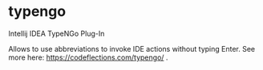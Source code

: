# typengo
Intellij IDEA TypeNGo Plug-In

Allows to use abbreviations to invoke IDE actions without
typing Enter.
See more here: https://codeflections.com/typengo/
.
